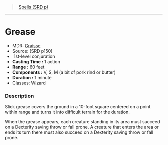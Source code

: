 ﻿---
!SpellItem
Family: SpellVO
Name: Grease
Type: conjuration
Level: 1
CastingTime: 1 action
Range: 60 feet
Components: V, S, M (a bit of pork rind or butter)
Duration: 1 minute
Classes: Wizard
Source: (SRD p150)
AltName: '[Graisse](hd_spells_graisse.md)'
Id: spells_vo.md#grease
ParentLink: spells_vo.md#spells-srd-p
ParentName: Spells (SRD p)
NameLevel: 1
Attributes:
  Name: Grease
  Markdown: >+
    # <!--Name-->Grease<!--/Name-->


    - MDR: <!--AltName-->[Graisse](hd_spells_graisse.md)<!--/AltName-->

    - Source: <!--Source-->(SRD p150)<!--/Source-->

    -  <!--Level-->1<!--/Level-->st-level <!--Type-->conjuration<!--/Type-->

    - **Casting Time :** <!--CastingTime-->1 action<!--/CastingTime-->

    - **Range :** <!--Range-->60 feet<!--/Range-->

    - **Components :** <!--Components-->V, S, M (a bit of pork rind or butter)<!--/Components-->

    - **Duration :** <!--Duration-->1 minute<!--/Duration-->

    - Classes: <!--Classes-->Wizard<!--/Classes-->


    ### Description


    Slick grease covers the ground in a 10-foot square centered on a point within range and turns it into difficult terrain for the duration.


    When the grease appears, each creature standing in its area must succeed on a Dexterity saving throw or fall prone. A creature that enters the area or ends its turn there must also succeed on a Dexterity saving throw or fall prone.

  AltName: '[Graisse](hd_spells_graisse.md)'
  Source: (SRD p150)
  Level: 1
  Type: conjuration
  CastingTime: 1 action
  Range: 60 feet
  Components: V, S, M (a bit of pork rind or butter)
  Duration: 1 minute
  Classes: Wizard
AttributesDictionary: >+
  Name: Grease

  Markdown: >+

    # <!--Name-->Grease<!--/Name-->





    - MDR: <!--AltName-->[Graisse](hd_spells_graisse.md)<!--/AltName-->



    - Source: <!--Source-->(SRD p150)<!--/Source-->



    -  <!--Level-->1<!--/Level-->st-level <!--Type-->conjuration<!--/Type-->



    - **Casting Time :** <!--CastingTime-->1 action<!--/CastingTime-->



    - **Range :** <!--Range-->60 feet<!--/Range-->



    - **Components :** <!--Components-->V, S, M (a bit of pork rind or butter)<!--/Components-->



    - **Duration :** <!--Duration-->1 minute<!--/Duration-->



    - Classes: <!--Classes-->Wizard<!--/Classes-->





    ### Description





    Slick grease covers the ground in a 10-foot square centered on a point within range and turns it into difficult terrain for the duration.





    When the grease appears, each creature standing in its area must succeed on a Dexterity saving throw or fall prone. A creature that enters the area or ends its turn there must also succeed on a Dexterity saving throw or fall prone.



  AltName: '[Graisse](hd_spells_graisse.md)'

  Source: (SRD p150)

  Level: 1

  Type: conjuration

  CastingTime: 1 action

  Range: 60 feet

  Components: V, S, M (a bit of pork rind or butter)

  Duration: 1 minute

  Classes: Wizard

---
> [Spells (SRD p)](srd_spells.md)

---

# Grease

- MDR: [Graisse](hd_spells_graisse.md)
- Source: (SRD p150)
-  1st-level conjuration
- **Casting Time :** 1 action
- **Range :** 60 feet
- **Components :** V, S, M (a bit of pork rind or butter)
- **Duration :** 1 minute
- Classes: Wizard

### Description

Slick grease covers the ground in a 10-foot square centered on a point within range and turns it into difficult terrain for the duration.

When the grease appears, each creature standing in its area must succeed on a Dexterity saving throw or fall prone. A creature that enters the area or ends its turn there must also succeed on a Dexterity saving throw or fall prone.

